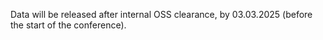 Data will be released after internal OSS clearance, by 03.03.2025 (before the start of the conference).
